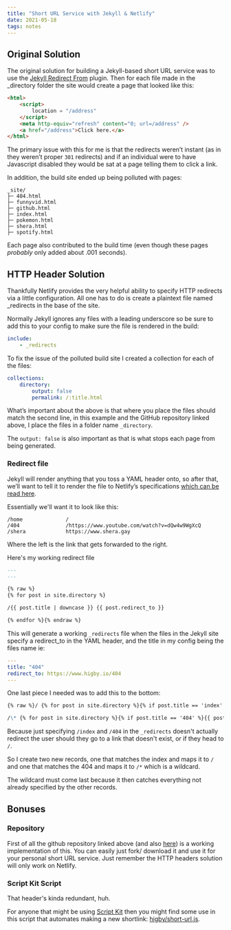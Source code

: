 ```yaml
---
title: "Short URL Service with Jekyll & Netlify"
date: 2021-05-18
tags: notes
---
```


## Original Solution

The original solution for building a Jekyll-based short URL service was to use the [Jekyll Redirect From](https://github.com/jekyll/jekyll-redirect-from) plugin. Then for each file made in the \_directory folder the site would create a page that looked like this:

```html
<html>
	<script>
		location = "/address"
	</script>
	<meta http-equiv="refresh" content="0; url=/address" />
	<a href="/address">Click here.</a>
</html>
```

The primary issue with this for me is that the redirects weren’t instant (as in they weren’t proper `301` redirects) and if an individual were to have Javascript disabled they would be sat at a page telling them to click a link.

In addition, the build site ended up being polluted with pages:

```
_site/
├─ 404.html
├─ funnyvid.html
├─ github.html
├─ index.html
├─ pokemon.html
├─ shera.html
├─ spotify.html
```

Each page also contributed to the build time (even though these pages _probably_ only added about .001 seconds).

## HTTP Header Solution

Thankfully Netlify provides the very helpful ability to specify HTTP redirects via a little configuration. All one has to do is create a plaintext file named \_redirects in the base of the site.

Normally Jekyll ignores any files with a leading underscore so be sure to add this to your config to make sure the file is rendered in the build:

```yaml
include:
	- _redirects
```

To fix the issue of the polluted build site I created a collection for each of the files:

```yaml
collections:
	directory:
		output: false
		permalink: /:title.html
```

What’s important about the above is that where you place the files should match the second line, in this example and the GitHub repository linked above, I place the files in a folder name `_directory`.

The `output: false` is also important as that is what stops each page from being generated.

### Redirect file

Jekyll will render anything that you toss a YAML header onto, so after that, we’ll want to tell it to render the file to Netlify’s specifications [which can be read here](https://docs.netlify.com/routing/redirects/).

Essentially we'll want it to look like this:

```
/home              /
/404               /https://www.youtube.com/watch?v=dQw4w9WgXcQ
/shera             https://www.shera.gay
```

Where the left is the link that gets forwarded to the right.

Here's my working redirect file

```md
---
---

{% raw %}
{% for post in site.directory %}

/{{ post.title | downcase }} {{ post.redirect_to }}

{% endfor %}{% endraw %}
```

This will generate a working `_redirects` file when the files in the Jekyll site specify a redirect_to in the YAML header, and the title in my config being the files name ie:

```yaml
---
title: "404"
redirect_to: https://www.higby.io/404
---
```

One last piece I needed was to add this to the bottom:

```md
{% raw %}/ {% for post in site.directory %}{% if post.title == 'index' %}{{ post.redirect_to }}{% endif %}{% endfor %}

/\* {% for post in site.directory %}{% if post.title == '404' %}{{ post.redirect_to }}{% endif %}{% endfor %}{% endraw %}
```

Because just specifying `/index` and `/404` in the `_redirects` doesn't actually redirect the user should they go to a link that doesn't exist, or if they head to `/`.

So I create two new records, one that matches the index and maps it to `/` and one that matches the 404 and maps it to `/*` which is a wildcard.

The wildcard must come last because it then catches everything not already specified by the other records.

## Bonuses

### Repository

First of all the github repository linked above (and also [here](https://github.com/higby/short-url)) is a working implementation of this. You can easily just fork/ download it and use it for your personal short URL service. Just remember the HTTP headers solution will only work on Netlify.

### Script Kit Script

That header's kinda redundant, huh.

For anyone that might be using [Script Kit](https://github.com/johnlindquist/kit) then you might find some use in this script that automates making a new shortlink: [higby/short-url.js](https://gist.github.com/higby/1c5c226bd6ad5311fd13166fdbeee1eb).
